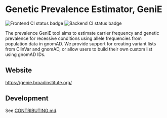 # Genetic Prevalence Estimator, GeniE

<div align="left">

![Frontend CI status badge](https://github.com/broadinstitute/genetic-prevalence-estimator/actions/workflows/frontend-ci.yml/badge.svg)
![Backend CI status badge](https://github.com/broadinstitute/genetic-prevalence-estimator/actions/workflows/website-ci.yml/badge.svg)

</div>

The prevalence GeniE tool aims to estimate carrier frequency and genetic prevalence for recessive conditions using allele frequencies from population data in gnomAD. We provide support for creating variant lists from ClinVar and gnomAD, or allow users to build their own custom list using gnomAD IDs.

## Website

https://genie.broadinstitute.org/

## Development

See [CONTRIBUTING.md](./CONTRIBUTING.md).
